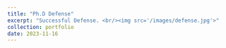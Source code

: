 ```yaml
---
title: "Ph.D Defense"
excerpt: "Successful Defense. <br/><img src='/images/defense.jpg'>"
collection: portfolio
date: 2023-11-16
---
```

